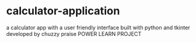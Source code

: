# calculator-application
a calculator app with a user friendly interface built with python and tkinter
developed by chuzzy praise POWER LEARN PROJECT
